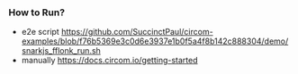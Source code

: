 


### How to Run?
* e2e script
  https://github.com/SuccinctPaul/circom-examples/blob/f76b5369e3c0d6e3937e1b0f5a4f8b142c888304/demo/snarkjs_fflonk_run.sh
* manually
  https://docs.circom.io/getting-started